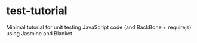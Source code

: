 test-tutorial
=============

Minimal tutorial for unit testing JavaScript code (and BackBone + requirejs) using Jasmine and Blanket
